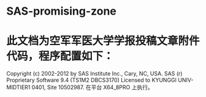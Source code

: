 # SAS-promising-zone
# 此文档为空军军医大学学报投稿文章附件代码，程序配置如下：
Copyright (c) 2002-2012 by SAS Institute Inc., Cary, NC, USA.
SAS (r) Proprietary Software 9.4 (TS1M2 DBCS3170)
Licensed to KYUNGGI UNIV-MIDTIER1 0401, Site 10502987.
在平台 X64_8PRO  上执行。

